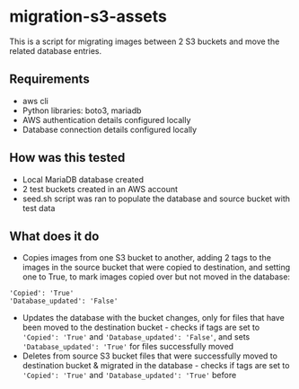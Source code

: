 # migration-s3-assets

This is a script for migrating images between 2 S3 buckets and move the related database entries.

## Requirements
- aws cli
- Python libraries: boto3, mariadb
- AWS authentication details configured locally
- Database connection details configured locally

## How was this tested
- Local MariaDB database created
- 2 test buckets created in an AWS account
- seed.sh script was ran to populate the database and source bucket with test data

## What does it do
- Copies images from one S3 bucket to another, adding 2 tags to the images in the source bucket that were copied to destination, and setting one to True, to mark images copied over but not moved in the database:
```
'Copied': 'True'
'Database_updated': 'False'
```
- Updates the database with the bucket changes, only for files that have been moved to the destination bucket - checks if tags are set to `'Copied': 'True'` and `'Database_updated': 'False'`, and sets `'Database_updated': 'True'` for files successfully moved
- Deletes from source S3 bucket files that were successfully moved to destination bucket & migrated in the database - checks if tags are set to `'Copied': 'True'` and `'Database_updated': 'True'` before
